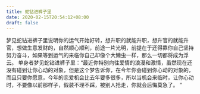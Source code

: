 ```yaml
---
title: 蛇钻进裤子里
date: 2020-02-15T20:54:12+08:00
draft: false
---
```


梦见蛇钻进裤子里说明你的运气开始好转，想升职的就能升职，想升官的就能升官，想做生意发财的，自然顺心顺利，前途一片光明，前提在于还得靠你自己坚持努力奋斗，如果等到运气的来临你自己却像个大懒虫一样，那么一切都将成为浮云。
单身者梦见蛇钻进裤子里：“最近你特别向往爱情的浪漫和激情，虽然现在还没有碰到让你心动的对象，但是这个梦告诉你，在今年你会碰到你心动的对象的，而且只要你愿意，今年的恋爱机会比去年要多很多，所以当机会来临时，让你心动时，不要像以前那样子，假装不理不踩，被别人抢走，你就会后悔莫急了。
”